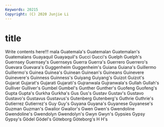 ```yaml
---
Keywords: 20215
Copyright: (C) 2020 Junjie Li
---
```


# title

Write contents here!!!
mala 
Guatemala's 
Guatemalan 
Guatemalan's
Guatemalans 
Guayaquil 
Guayaquil's 
Gucci 
Gucci's 
Guelph 
Guelph's 
Guernsey 
Guernsey's 
Guernseys
Guerra 
Guerra's 
Guerrero 
Guerrero's 
Guevara 
Guevara's 
Guggenheim 
Guggenheim's 
Guiana 
Guiana's
Guillermo 
Guillermo's 
Guinea 
Guinea's 
Guinean 
Guinean's 
Guineans 
Guinevere 
Guinevere's 
Guinness
Guinness's 
Guiyang 
Guiyang's 
Guizot 
Guizot's 
Gujarat 
Gujarat's 
Gujarati 
Gujarati's 
Gujranwala
Gujranwala's 
Gullah 
Gullah's 
Gulliver 
Gulliver's 
Gumbel 
Gumbel's 
Gunther 
Gunther's 
Guofeng
Guofeng's 
Gupta 
Gupta's 
Gurkha 
Gurkha's 
Gus 
Gus's 
Gustav 
Gustav's 
Gustavo
Gustavo's 
Gustavus 
Gustavus's 
Gutenberg 
Gutenberg's 
Guthrie 
Guthrie's 
Gutierrez 
Gutierrez's 
Guy
Guy's 
Guyana 
Guyana's 
Guyanese 
Guyanese's 
Guzman 
Guzman's 
Gwalior 
Gwalior's 
Gwen
Gwen's 
Gwendoline 
Gwendoline's 
Gwendolyn 
Gwendolyn's 
Gwyn 
Gwyn's 
Gypsies 
Gypsy 
Gypsy's
Gödel 
Gödel's 
Göteborg 
Göteborg's 
H 
H's 
